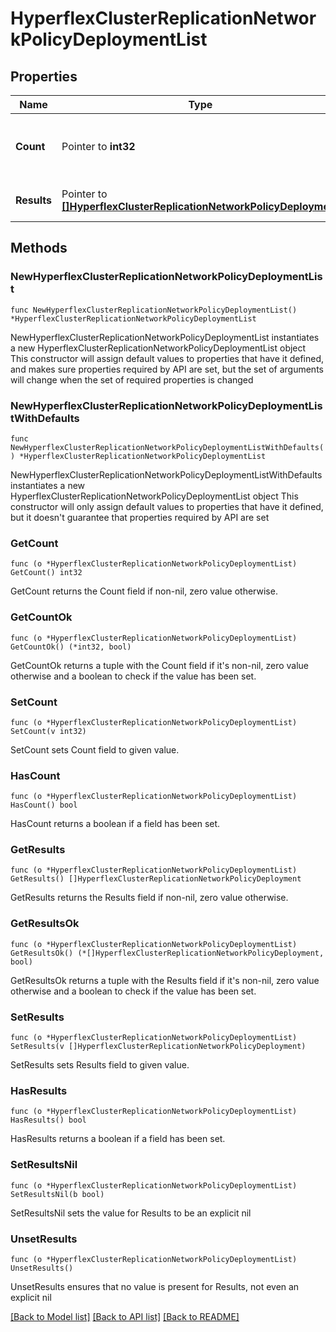 # HyperflexClusterReplicationNetworkPolicyDeploymentList

## Properties

Name | Type | Description | Notes
------------ | ------------- | ------------- | -------------
**Count** | Pointer to **int32** | The total number of &#39;hyperflex.ClusterReplicationNetworkPolicyDeployment&#39; resources matching the request, accross all pages. The &#39;Count&#39; attribute is included when the HTTP GET request includes the &#39;$inlinecount&#39; parameter. | [optional] 
**Results** | Pointer to [**[]HyperflexClusterReplicationNetworkPolicyDeployment**](HyperflexClusterReplicationNetworkPolicyDeployment.md) | The array of &#39;hyperflex.ClusterReplicationNetworkPolicyDeployment&#39; resources matching the request. | [optional] 

## Methods

### NewHyperflexClusterReplicationNetworkPolicyDeploymentList

`func NewHyperflexClusterReplicationNetworkPolicyDeploymentList() *HyperflexClusterReplicationNetworkPolicyDeploymentList`

NewHyperflexClusterReplicationNetworkPolicyDeploymentList instantiates a new HyperflexClusterReplicationNetworkPolicyDeploymentList object
This constructor will assign default values to properties that have it defined,
and makes sure properties required by API are set, but the set of arguments
will change when the set of required properties is changed

### NewHyperflexClusterReplicationNetworkPolicyDeploymentListWithDefaults

`func NewHyperflexClusterReplicationNetworkPolicyDeploymentListWithDefaults() *HyperflexClusterReplicationNetworkPolicyDeploymentList`

NewHyperflexClusterReplicationNetworkPolicyDeploymentListWithDefaults instantiates a new HyperflexClusterReplicationNetworkPolicyDeploymentList object
This constructor will only assign default values to properties that have it defined,
but it doesn't guarantee that properties required by API are set

### GetCount

`func (o *HyperflexClusterReplicationNetworkPolicyDeploymentList) GetCount() int32`

GetCount returns the Count field if non-nil, zero value otherwise.

### GetCountOk

`func (o *HyperflexClusterReplicationNetworkPolicyDeploymentList) GetCountOk() (*int32, bool)`

GetCountOk returns a tuple with the Count field if it's non-nil, zero value otherwise
and a boolean to check if the value has been set.

### SetCount

`func (o *HyperflexClusterReplicationNetworkPolicyDeploymentList) SetCount(v int32)`

SetCount sets Count field to given value.

### HasCount

`func (o *HyperflexClusterReplicationNetworkPolicyDeploymentList) HasCount() bool`

HasCount returns a boolean if a field has been set.

### GetResults

`func (o *HyperflexClusterReplicationNetworkPolicyDeploymentList) GetResults() []HyperflexClusterReplicationNetworkPolicyDeployment`

GetResults returns the Results field if non-nil, zero value otherwise.

### GetResultsOk

`func (o *HyperflexClusterReplicationNetworkPolicyDeploymentList) GetResultsOk() (*[]HyperflexClusterReplicationNetworkPolicyDeployment, bool)`

GetResultsOk returns a tuple with the Results field if it's non-nil, zero value otherwise
and a boolean to check if the value has been set.

### SetResults

`func (o *HyperflexClusterReplicationNetworkPolicyDeploymentList) SetResults(v []HyperflexClusterReplicationNetworkPolicyDeployment)`

SetResults sets Results field to given value.

### HasResults

`func (o *HyperflexClusterReplicationNetworkPolicyDeploymentList) HasResults() bool`

HasResults returns a boolean if a field has been set.

### SetResultsNil

`func (o *HyperflexClusterReplicationNetworkPolicyDeploymentList) SetResultsNil(b bool)`

 SetResultsNil sets the value for Results to be an explicit nil

### UnsetResults
`func (o *HyperflexClusterReplicationNetworkPolicyDeploymentList) UnsetResults()`

UnsetResults ensures that no value is present for Results, not even an explicit nil

[[Back to Model list]](../README.md#documentation-for-models) [[Back to API list]](../README.md#documentation-for-api-endpoints) [[Back to README]](../README.md)


